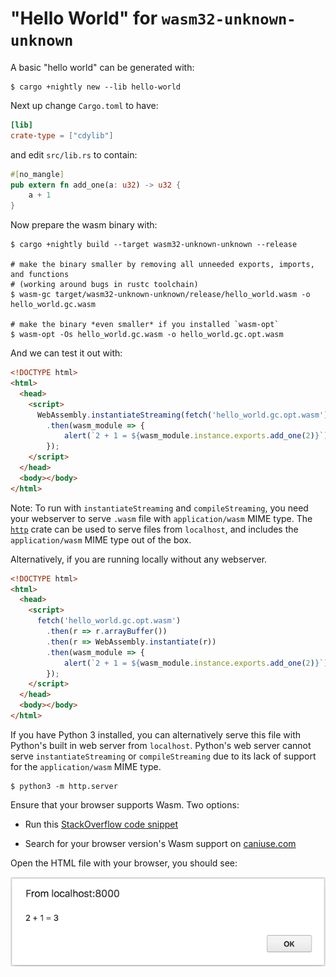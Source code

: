 # "Hello World" for `wasm32-unknown-unknown`

A basic "hello world" can be generated with:

```
$ cargo +nightly new --lib hello-world
```

Next up change `Cargo.toml` to have:

```toml
[lib]
crate-type = ["cdylib"]
```

and edit `src/lib.rs` to contain:

```rust
#[no_mangle]
pub extern fn add_one(a: u32) -> u32 {
    a + 1
}
```

Now prepare the wasm binary with:

```
$ cargo +nightly build --target wasm32-unknown-unknown --release

# make the binary smaller by removing all unneeded exports, imports, and functions 
# (working around bugs in rustc toolchain)
$ wasm-gc target/wasm32-unknown-unknown/release/hello_world.wasm -o hello_world.gc.wasm

# make the binary *even smaller* if you installed `wasm-opt`
$ wasm-opt -Os hello_world.gc.wasm -o hello_world.gc.opt.wasm
```

And we can test it out with:

```html
<!DOCTYPE html>
<html>
  <head>
    <script>
      WebAssembly.instantiateStreaming(fetch('hello_world.gc.opt.wasm'))
        .then(wasm_module => {
            alert(`2 + 1 = ${wasm_module.instance.exports.add_one(2)}`);
        });
    </script>
  </head>
  <body></body>
</html>
```

Note: To run with `instantiateStreaming` and `compileStreaming`, you need your webserver to serve `.wasm` file with `application/wasm` MIME type. The [`http`](https://github.com/thecoshman/http) crate can be used to serve files from `localhost`, and includes the `application/wasm` MIME type out of the box.

Alternatively, if you are running locally without any webserver.

```html
<!DOCTYPE html>
<html>
  <head>
    <script>
      fetch('hello_world.gc.opt.wasm')
        .then(r => r.arrayBuffer())
        .then(r => WebAssembly.instantiate(r))
        .then(wasm_module => {
            alert(`2 + 1 = ${wasm_module.instance.exports.add_one(2)}`);
        });
    </script>
  </head>
  <body></body>
</html>
```

If you have Python 3 installed, you can alternatively serve this file with Python's built 
in web server from `localhost`. Python's web server cannot serve `instantiateStreaming` or 
`compileStreaming` due to its lack of support for the `application/wasm` MIME type.

```
$ python3 -m http.server
```

Ensure that your browser supports Wasm. Two options:

- Run this [StackOverflow code snippet](https://stackoverflow.com/a/47880734)

- Search for your browser version's Wasm support on [caniuse.com](https://caniuse.com/#search=wasm)

Open the HTML file with your browser, you should see:

![Wasm Hello World Screenshot](./images/wasm_hello_world_screenshot.png)
